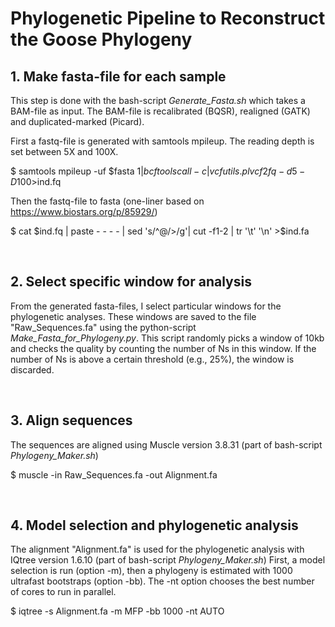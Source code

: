 # Phylogenetic Pipeline to Reconstruct the Goose Phylogeny

## 1. Make fasta-file for each sample

This step is done with the bash-script _Generate_Fasta.sh_ which takes a BAM-file as input. 
The BAM-file is recalibrated (BQSR), realigned (GATK) and duplicated-marked (Picard).

First a fastq-file is generated with samtools mpileup. The reading depth is set between 5X and 100X.

$ samtools mpileup -uf $fasta $1 | bcftools call -c | vcfutils.pl vcf2fq -d 5 -D 100 >$ind.fq

Then the fastq-file to fasta (one-liner based on https://www.biostars.org/p/85929/)

$ cat $ind.fq | paste - - - - | sed 's/^@/>/g'| cut -f1-2 | tr '\t' '\n' >$ind.fa

&nbsp;

## 2. Select specific window for analysis

From the generated fasta-files, I select particular windows for the phylogenetic analyses. 
These windows are saved to the file "Raw_Sequences.fa" using the python-script _Make_Fasta_for_Phylogeny.py_.
This script randomly picks a window of 10kb and checks the quality by counting the number of Ns in this window. 
If the number of Ns is above a certain threshold (e.g., 25%), the window is discarded.

&nbsp;

## 3. Align sequences

The sequences are aligned using Muscle version 3.8.31 (part of bash-script _Phylogeny_Maker.sh_)

$ muscle -in Raw_Sequences.fa -out Alignment.fa

&nbsp;

## 4. Model selection and phylogenetic analysis

The alignment "Alignment.fa" is used for the phylogenetic analysis with IQtree version 1.6.10 (part of bash-script _Phylogeny_Maker.sh_)
First, a model selection is run (option -m), then a phylogeny is estimated with 1000 ultrafast bootstraps (option -bb).
The -nt option chooses the best number of cores to run in parallel.

$ iqtree -s Alignment.fa -m MFP -bb 1000 -nt AUTO
